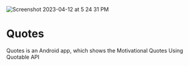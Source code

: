 ![Screenshot 2023-04-12 at 5 24 31 PM](https://user-images.githubusercontent.com/8734656/231449991-1b21c08e-5712-4a15-a043-01e0fde74031.png)
# Quotes
Quotes is an Android app, which shows the Motivational Quotes Using Quotable API
